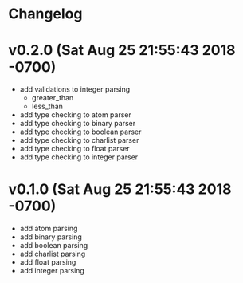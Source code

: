 # Changelog

# v0.2.0 (Sat Aug 25 21:55:43 2018 -0700)

- add validations to integer parsing
  - greater_than
  - less_than
- add type checking to atom parser
- add type checking to binary parser
- add type checking to boolean parser
- add type checking to charlist parser
- add type checking to float parser
- add type checking to integer parser

# v0.1.0 (Sat Aug 25 21:55:43 2018 -0700)

- add atom parsing
- add binary parsing
- add boolean parsing
- add charlist parsing
- add float parsing
- add integer parsing
